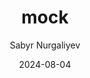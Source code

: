 ---
title: "mock"
date: "2024-08-04"
excerpt: "Mock"
author: "Sabyr Nurgaliyev"
tags:
  [
    "mock",
    "mock",
    "mock",
  ]
image: "/blog/how-to-check-if-a-website-is-down.webp"
alt: "mock"
---